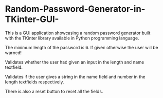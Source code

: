 # Random-Password-Generator-in-TKinter-GUI-

This is a GUI application showcasing a random password generator built with the TKinter library available in Python programming language.

The minimum length of the password is 6. If given otherwise the user will be warned!

Validates whether the user had given an input in the length and name textfield.

Validates if the user gives a string in the name field and number in the length textfields respectively.

There is also a reset button to reset all the fields.


